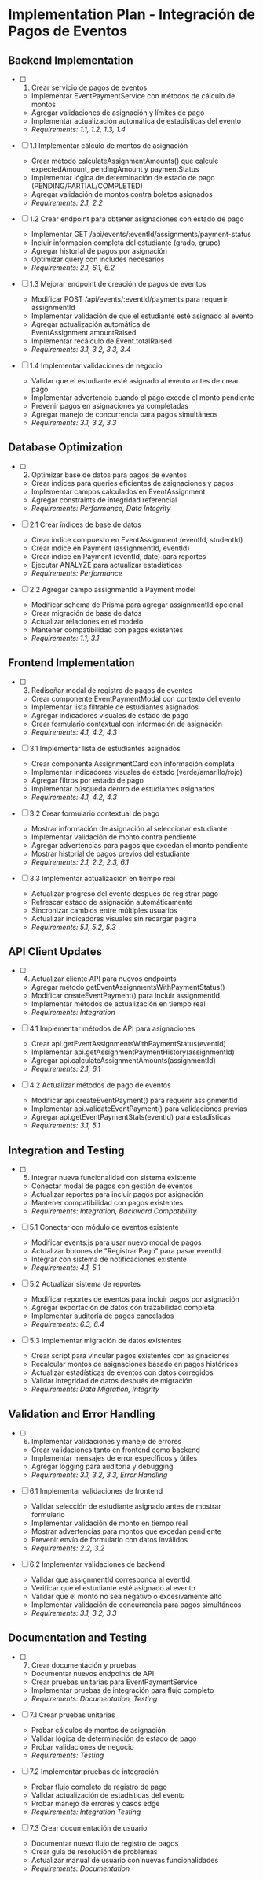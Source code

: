 # Implementation Plan - Integración de Pagos de Eventos

## Backend Implementation

- [ ] 1. Crear servicio de pagos de eventos
  - Implementar EventPaymentService con métodos de cálculo de montos
  - Agregar validaciones de asignación y límites de pago
  - Implementar actualización automática de estadísticas del evento
  - _Requirements: 1.1, 1.2, 1.3, 1.4_

- [ ] 1.1 Implementar cálculo de montos de asignación
  - Crear método calculateAssignmentAmounts() que calcule expectedAmount, pendingAmount y paymentStatus
  - Implementar lógica de determinación de estado de pago (PENDING/PARTIAL/COMPLETED)
  - Agregar validación de montos contra boletos asignados
  - _Requirements: 2.1, 2.2_

- [ ] 1.2 Crear endpoint para obtener asignaciones con estado de pago
  - Implementar GET /api/events/:eventId/assignments/payment-status
  - Incluir información completa del estudiante (grado, grupo)
  - Agregar historial de pagos por asignación
  - Optimizar query con includes necesarios
  - _Requirements: 2.1, 6.1, 6.2_

- [ ] 1.3 Mejorar endpoint de creación de pagos de eventos
  - Modificar POST /api/events/:eventId/payments para requerir assignmentId
  - Implementar validación de que el estudiante esté asignado al evento
  - Agregar actualización automática de EventAssignment.amountRaised
  - Implementar recálculo de Event.totalRaised
  - _Requirements: 3.1, 3.2, 3.3, 3.4_

- [ ] 1.4 Implementar validaciones de negocio
  - Validar que el estudiante esté asignado al evento antes de crear pago
  - Implementar advertencia cuando el pago excede el monto pendiente
  - Prevenir pagos en asignaciones ya completadas
  - Agregar manejo de concurrencia para pagos simultáneos
  - _Requirements: 3.1, 3.2, 3.3_

## Database Optimization

- [ ] 2. Optimizar base de datos para pagos de eventos
  - Crear índices para queries eficientes de asignaciones y pagos
  - Implementar campos calculados en EventAssignment
  - Agregar constraints de integridad referencial
  - _Requirements: Performance, Data Integrity_

- [ ] 2.1 Crear índices de base de datos
  - Crear índice compuesto en EventAssignment (eventId, studentId)
  - Crear índice en Payment (assignmentId, eventId)
  - Crear índice en Payment (eventId, date) para reportes
  - Ejecutar ANALYZE para actualizar estadísticas
  - _Requirements: Performance_

- [ ] 2.2 Agregar campo assignmentId a Payment model
  - Modificar schema de Prisma para agregar assignmentId opcional
  - Crear migración de base de datos
  - Actualizar relaciones en el modelo
  - Mantener compatibilidad con pagos existentes
  - _Requirements: 1.1, 3.1_

## Frontend Implementation

- [ ] 3. Rediseñar modal de registro de pagos de eventos
  - Crear componente EventPaymentModal con contexto del evento
  - Implementar lista filtrable de estudiantes asignados
  - Agregar indicadores visuales de estado de pago
  - Crear formulario contextual con información de asignación
  - _Requirements: 4.1, 4.2, 4.3_

- [ ] 3.1 Implementar lista de estudiantes asignados
  - Crear componente AssignmentCard con información completa
  - Implementar indicadores visuales de estado (verde/amarillo/rojo)
  - Agregar filtros por estado de pago
  - Implementar búsqueda dentro de estudiantes asignados
  - _Requirements: 4.1, 4.2, 4.3_

- [ ] 3.2 Crear formulario contextual de pago
  - Mostrar información de asignación al seleccionar estudiante
  - Implementar validación de monto contra pendiente
  - Agregar advertencias para pagos que excedan el monto pendiente
  - Mostrar historial de pagos previos del estudiante
  - _Requirements: 2.1, 2.2, 2.3, 6.1_

- [ ] 3.3 Implementar actualización en tiempo real
  - Actualizar progreso del evento después de registrar pago
  - Refrescar estado de asignación automáticamente
  - Sincronizar cambios entre múltiples usuarios
  - Actualizar indicadores visuales sin recargar página
  - _Requirements: 5.1, 5.2, 5.3_

## API Client Updates

- [ ] 4. Actualizar cliente API para nuevos endpoints
  - Agregar método getEventAssignmentsWithPaymentStatus()
  - Modificar createEventPayment() para incluir assignmentId
  - Implementar métodos de actualización en tiempo real
  - _Requirements: Integration_

- [ ] 4.1 Implementar métodos de API para asignaciones
  - Crear api.getEventAssignmentsWithPaymentStatus(eventId)
  - Implementar api.getAssignmentPaymentHistory(assignmentId)
  - Agregar api.calculateAssignmentAmounts(assignmentId)
  - _Requirements: 2.1, 6.1_

- [ ] 4.2 Actualizar métodos de pago de eventos
  - Modificar api.createEventPayment() para requerir assignmentId
  - Implementar api.validateEventPayment() para validaciones previas
  - Agregar api.getEventPaymentStats(eventId) para estadísticas
  - _Requirements: 3.1, 5.1_

## Integration and Testing

- [ ] 5. Integrar nueva funcionalidad con sistema existente
  - Conectar modal de pagos con gestión de eventos
  - Actualizar reportes para incluir pagos por asignación
  - Mantener compatibilidad con pagos existentes
  - _Requirements: Integration, Backward Compatibility_

- [ ] 5.1 Conectar con módulo de eventos existente
  - Modificar events.js para usar nuevo modal de pagos
  - Actualizar botones de "Registrar Pago" para pasar eventId
  - Integrar con sistema de notificaciones existente
  - _Requirements: 4.1, 5.1_

- [ ] 5.2 Actualizar sistema de reportes
  - Modificar reportes de eventos para incluir pagos por asignación
  - Agregar exportación de datos con trazabilidad completa
  - Implementar auditoría de pagos cancelados
  - _Requirements: 6.3, 6.4_

- [ ] 5.3 Implementar migración de datos existentes
  - Crear script para vincular pagos existentes con asignaciones
  - Recalcular montos de asignaciones basado en pagos históricos
  - Actualizar estadísticas de eventos con datos corregidos
  - Validar integridad de datos después de migración
  - _Requirements: Data Migration, Integrity_

## Validation and Error Handling

- [ ] 6. Implementar validaciones y manejo de errores
  - Crear validaciones tanto en frontend como backend
  - Implementar mensajes de error específicos y útiles
  - Agregar logging para auditoría y debugging
  - _Requirements: 3.1, 3.2, 3.3, Error Handling_

- [ ] 6.1 Implementar validaciones de frontend
  - Validar selección de estudiante asignado antes de mostrar formulario
  - Implementar validación de monto en tiempo real
  - Mostrar advertencias para montos que excedan pendiente
  - Prevenir envío de formulario con datos inválidos
  - _Requirements: 2.2, 3.2_

- [ ] 6.2 Implementar validaciones de backend
  - Validar que assignmentId corresponda al eventId
  - Verificar que el estudiante esté asignado al evento
  - Validar que el monto no sea negativo o excesivamente alto
  - Implementar validación de concurrencia para pagos simultáneos
  - _Requirements: 3.1, 3.2, 3.3_

## Documentation and Testing

- [ ] 7. Crear documentación y pruebas
  - Documentar nuevos endpoints de API
  - Crear pruebas unitarias para EventPaymentService
  - Implementar pruebas de integración para flujo completo
  - _Requirements: Documentation, Testing_

- [ ] 7.1 Crear pruebas unitarias
  - Probar cálculos de montos de asignación
  - Validar lógica de determinación de estado de pago
  - Probar validaciones de negocio
  - _Requirements: Testing_

- [ ] 7.2 Implementar pruebas de integración
  - Probar flujo completo de registro de pago
  - Validar actualización de estadísticas del evento
  - Probar manejo de errores y casos edge
  - _Requirements: Integration Testing_

- [ ] 7.3 Crear documentación de usuario
  - Documentar nuevo flujo de registro de pagos
  - Crear guía de resolución de problemas
  - Actualizar manual de usuario con nuevas funcionalidades
  - _Requirements: Documentation_
